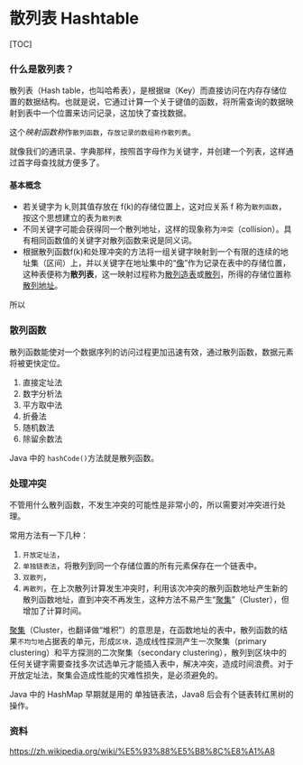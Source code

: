 # 散列表 Hashtable

[TOC]

### 什么是散列表？



散列表（Hash table，也叫哈希表），是根据`键`（Key）而直接访问在内存存储位置的数据结构。也就是说，它通过计算一个关于键值的函数，将所需查询的数据映射到表中一个位置来访问记录，这加快了查找数据。

这个*映射函数称*作`散列函数`，`存放记录的数组称作散列表`。



就像我们的通讯录、字典那样，按照首字母作为关键字，并创建一个列表，这样通过首字母查找就方便多了。



#### 基本概念

- 若关键字为 k,则其值存放在 f(k)的存储位置上，这对应关系 f 称为`散列函数`，按这个思想建立的表为`散列表`
- 不同关键字可能会获得同一个散列地址，这样的现象称为`冲突`（collision）。具有相同函数值的关键字对散列函数来说是同义词。
- 根据散列函数f(k)和处理冲突的方法将一组关键字映射到一个有限的连续的地址集（区间）上，并以关键字在地址集中的“[像](https://zh.wikipedia.org/wiki/像_(數學))”作为记录在表中的存储位置，这种表便称为**散列表**，这一映射过程称为[散列造表](https://zh.wikipedia.org/wiki/散列)或[散列](https://zh.wikipedia.org/wiki/散列)，所得的存储位置称[散列地址](https://zh.wikipedia.org/w/index.php?title=散列地址&action=edit&redlink=1)。



所以



### 散列函数



散列函数能使对一个数据序列的访问过程更加迅速有效，通过散列函数，数据元素将被更快定位。

1. 直接定址法
2. 数字分析法
3. 平方取中法
4. 折叠法
5. 随机数法
6. 除留余数法



Java 中的 `hashCode()`方法就是散列函数。



### 处理冲突



不管用什么散列函数，不发生冲突的可能性是非常小的，所以需要对冲突进行处理。

常用方法有一下几种：



1. `开放定址法`，
2. `单独链表法`，将散列到同一个存储位置的所有元素保存在一个链表中。
3. `双散列`，
4. `再散列`，在上次散列计算发生冲突时，利用该次冲突的散列函数地址产生新的散列函数地址，直到冲突不再发生，这种方法不易产生“[聚集](https://zh.wikipedia.org/wiki/聚集)”（Cluster），但增加了计算时间。



[聚集](https://zh.wikipedia.org/wiki/聚集)（Cluster，也翻译做“堆积”）的意思是，在函数地址的表中，散列函数的结果`不均匀地`占据表的单元，形成`区块，`造成线性探测产生一次聚集（primary clustering）和平方探测的二次聚集（secondary clustering），散列到区块中的任何关键字需要查找多次试选单元才能插入表中，解决冲突，造成时间浪费。对于开放定址法，聚集会造成性能的灾难性损失，是必须避免的。



Java 中的 HashMap 早期就是用的 单独链表法，Java8 后会有个链表转红黑树的操作。



### 资料

https://zh.wikipedia.org/wiki/%E5%93%88%E5%B8%8C%E8%A1%A8

